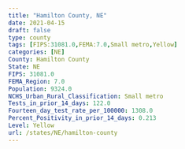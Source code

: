 ```yaml
---
title: "Hamilton County, NE"
date: 2021-04-15
draft: false
type: county
tags: [FIPS:31081.0,FEMA:7.0,Small metro,Yellow]
categories: [NE]
County: Hamilton County
State: NE
FIPS: 31081.0
FEMA_Region: 7.0
Population: 9324.0
NCHS_Urban_Rural_Classification: Small metro
Tests_in_prior_14_days: 122.0
Fourteen_day_test_rate_per_100000: 1308.0
Percent_Positivity_in_prior_14_days: 0.213
Level: Yellow
url: /states/NE/hamilton-county
---
```



